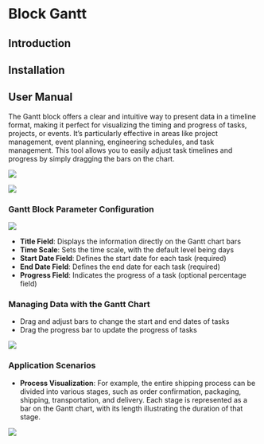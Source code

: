 # Block Gantt

<PluginInfo name="block-gantt"></PluginInfo>

## Introduction

## Installation

## User Manual

The Gantt block offers a clear and intuitive way to present data in a timeline format, making it perfect for visualizing the timing and progress of tasks, projects, or events. It’s particularly effective in areas like project management, event planning, engineering schedules, and task management. This tool allows you to easily adjust task timelines and progress by simply dragging the bars on the chart.

![](https://static-docs.nocobase.com/f064f8fadf52947c990f5dad97736f98.png)

![](https://static-docs.nocobase.com/858112f44bc543973b6e5b03856a6360.png)

### Gantt Block Parameter Configuration

![](https://static-docs.nocobase.com/592416fe9437106db822e0a793fa7a1c.png)

- **Title Field**: Displays the information directly on the Gantt chart bars
- **Time Scale**: Sets the time scale, with the default level being days
- **Start Date Field**: Defines the start date for each task (required)
- **End Date Field**: Defines the end date for each task (required)
- **Progress Field**: Indicates the progress of a task (optional percentage field)

### Managing Data with the Gantt Chart

- Drag and adjust bars to change the start and end dates of tasks
- Drag the progress bar to update the progress of tasks

![](https://static-docs.nocobase.com/fff6fe1e1fe0a88d20f80b3bb7233608.gif)

### Application Scenarios

- **Process Visualization**: For example, the entire shipping process can be divided into various stages, such as order confirmation, packaging, shipping, transportation, and delivery. Each stage is represented as a bar on the Gantt chart, with its length illustrating the duration of that stage.

![](https://static-docs.nocobase.com/03852cf63fce3372ccd259d3bd5bc0b8.gif)
